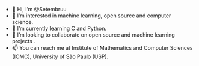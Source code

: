 - 👋 Hi, I’m @Setembruu
- 👀 I’m interested in machine learning, open source and computer science.
- 🌱 I’m currently learning C and Python.
- 💞️ I’m looking to collaborate on open source and machine learning projects .
- 📫 You can reach me at Institute of Mathematics and Computer Sciences (ICMC), University of São Paulo (USP).

<!---
Setembruu/Setembruu is a ✨ special ✨ repository because its `README.md` (this file) appears on your GitHub profile.
You can click the Preview link to take a look at your changes.
--->
